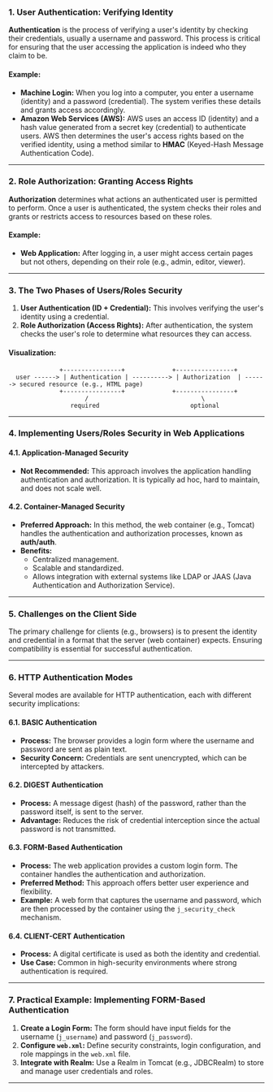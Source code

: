 

### 1. User Authentication: Verifying Identity

**Authentication** is the process of verifying a user's identity by checking their credentials, usually a username and password. This process is critical for ensuring that the user accessing the application is indeed who they claim to be.

#### Example:
- **Machine Login:** When you log into a computer, you enter a username (identity) and a password (credential). The system verifies these details and grants access accordingly.
- **Amazon Web Services (AWS):** AWS uses an access ID (identity) and a hash value generated from a secret key (credential) to authenticate users. AWS then determines the user's access rights based on the verified identity, using a method similar to **HMAC** (Keyed-Hash Message Authentication Code).

---

### 2. Role Authorization: Granting Access Rights

**Authorization** determines what actions an authenticated user is permitted to perform. Once a user is authenticated, the system checks their roles and grants or restricts access to resources based on these roles.

#### Example:
- **Web Application:** After logging in, a user might access certain pages but not others, depending on their role (e.g., admin, editor, viewer).

---

### 3. The Two Phases of Users/Roles Security

1. **User Authentication (ID + Credential):** This involves verifying the user's identity using a credential.
2. **Role Authorization (Access Rights):** After authentication, the system checks the user's role to determine what resources they can access.

#### Visualization:
```plaintext
              +----------------+             +----------------+
  user ------> | Authentication | ----------> | Authorization  | ------> secured resource (e.g., HTML page)
              +----------------+             +----------------+
                     /                               \
                 required                         optional
```

---

### 4. Implementing Users/Roles Security in Web Applications

#### 4.1. Application-Managed Security
- **Not Recommended:** This approach involves the application handling authentication and authorization. It is typically ad hoc, hard to maintain, and does not scale well.

#### 4.2. Container-Managed Security
- **Preferred Approach:** In this method, the web container (e.g., Tomcat) handles the authentication and authorization processes, known as **auth/auth**.
- **Benefits:** 
  - Centralized management.
  - Scalable and standardized.
  - Allows integration with external systems like LDAP or JAAS (Java Authentication and Authorization Service).

---

### 5. Challenges on the Client Side

The primary challenge for clients (e.g., browsers) is to present the identity and credential in a format that the server (web container) expects. Ensuring compatibility is essential for successful authentication.

---

### 6. HTTP Authentication Modes

Several modes are available for HTTP authentication, each with different security implications:

#### 6.1. BASIC Authentication
- **Process:** The browser provides a login form where the username and password are sent as plain text.
- **Security Concern:** Credentials are sent unencrypted, which can be intercepted by attackers.

#### 6.2. DIGEST Authentication
- **Process:** A message digest (hash) of the password, rather than the password itself, is sent to the server.
- **Advantage:** Reduces the risk of credential interception since the actual password is not transmitted.

#### 6.3. FORM-Based Authentication
- **Process:** The web application provides a custom login form. The container handles the authentication and authorization.
- **Preferred Method:** This approach offers better user experience and flexibility.
- **Example:** A web form that captures the username and password, which are then processed by the container using the `j_security_check` mechanism.

#### 6.4. CLIENT-CERT Authentication
- **Process:** A digital certificate is used as both the identity and credential.
- **Use Case:** Common in high-security environments where strong authentication is required.

---

### 7. Practical Example: Implementing FORM-Based Authentication

1. **Create a Login Form:** The form should have input fields for the username (`j_username`) and password (`j_password`).
2. **Configure `web.xml`:** Define security constraints, login configuration, and role mappings in the `web.xml` file.
3. **Integrate with Realm:** Use a Realm in Tomcat (e.g., JDBCRealm) to store and manage user credentials and roles.

---

